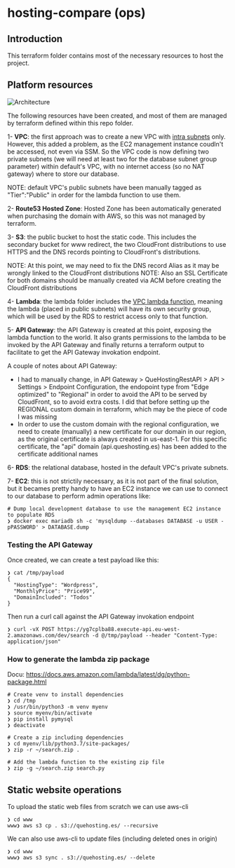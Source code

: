 # hosting-compare (ops)

## Introduction

This terraform folder contains most of the necessary resources to host the project.

## Platform resources

![Architecture](../pics/quehostinges.png "Architecture diagram")

The following resources have been created, and most of them are managed by terraform defined within this repo folder.

1- **VPC**: the first approach was to create a new VPC with [intra subnets](https://registry.terraform.io/modules/terraform-aws-modules/vpc/aws/latest#private-versus-intra-subnets) only. However, this added a problem, as the EC2 management instance coudln't be accessed, not even via SSM.
So the VPC code is now defining two private subnets (we will need at least two for the database subnet group parameter) within default's VPC, with no internet access (so no NAT gateway) where to store our database.

NOTE: default VPC's public subnets have been manually tagged as "Tier":"Public" in order for the lambda function to use them.

2- **Route53 Hosted Zone**: Hosted Zone has been automatically generated when purchasing the domain with AWS, so this was not managed by terraform.

3- **S3**: the public bucket to host the static code. This includes the secondary bucket for www redirect, the two CloudFront distributions to use HTTPS and the DNS records pointing to CloudFront's distributions.

NOTE: At this point, we may need to fix the DNS record Alias as it may be wrongly linked to the CloudFront distributions
NOTE: Also an SSL Certificate for both domains should be manually created via ACM before creating the CloudFront distributions

4- **Lambda**: the lambda folder includes the [VPC lambda function](https://aws.amazon.com/blogs/aws/new-access-resources-in-a-vpc-from-your-lambda-functions/), meaning the lambda (placed in public subnets) will have its own security group, which will be used by the RDS to restrict access only to that function. 

5- **API Gateway**: the API Gateway is created at this point, exposing the lambda function to the world. It also grants permissions to the lambda to be invoked by the API Gateway and finally returns a terraform output to facilitate to get the API Gateway invokation endpoint. 

A couple of notes about API Gateway:
- I had to manually change, in API Gateway > QueHostingRestAPI > API > Settings > Endpoint Configuration, the endopoint type from "Edge optimized" to "Regional" in order to avoid the API to be served by CloudFront, so to avoid extra costs. I did that before setting up the REGIONAL custom domain in terraform, which may be the piece of code I was missing
- In order to use the custom domain with the regional configuration, we need to create (manually) a new certificate for our domain in our region, as the original certificate is always created in us-east-1. For this specific certificate, the "api" domain (api.queshosting.es) has been added to the certificate additional names

6- **RDS**: the relational database, hosted in the default VPC's private subnets.

7- **EC2**: this is not strictily necessary, as it is not part of the final solution, but it becames pretty handy to have an EC2 instance we can use to connect to our database to perform admin operations like:

```
# Dump local development database to use the management EC2 instance to populate RDS
❯ docker exec mariadb sh -c 'mysqldump --databases DATABASE -u USER -pPASSWORD' > DATABASE.dump
```

### Testing the API Gateway

Once created, we can create a test payload like this:

```
❯ cat /tmp/payload
{
  "HostingType": "Wordpress",
  "MonthlyPrice": "Price99",
  "DomainIncluded": "Todos"
}
```

Then run a curl call against the API Gateway invokation endpoint

```
❯ curl -vX POST https://yg7cplba88.execute-api.eu-west-2.amazonaws.com/dev/search -d @/tmp/payload --header "Content-Type: application/json"
```

### How to generate the lambda zip package

Docu: https://docs.aws.amazon.com/lambda/latest/dg/python-package.html

```
# Create venv to install dependencies
❯ cd /tmp
❯ /usr/bin/python3 -m venv myenv
❯ source myenv/bin/activate
❯ pip install pymysql
❯ deactivate

# Create a zip including dependencies
❯ cd myenv/lib/python3.7/site-packages/
❯ zip -r ~/search.zip . 

# Add the lambda function to the existing zip file
❯ zip -g ~/search.zip search.py
```

## Static website operations

To upload the static web files from scratch we can use aws-cli
```
❯ cd www
www❯ aws s3 cp . s3://quehosting.es/ --recursive
```

We can also use aws-cli to update files (including deleted ones in origin)
```
❯ cd www
www❯ aws s3 sync . s3://quehosting.es/ --delete
```
